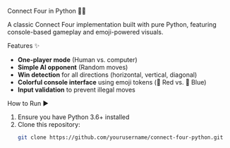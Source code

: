 Connect Four in Python 🔵🔴

A classic Connect Four implementation built with pure Python, featuring console-based gameplay and emoji-powered visuals.


 Features ✨
- **One-player mode** (Human vs. computer)
- **Simple AI opponent** (Random moves)
- **Win detection** for all directions (horizontal, vertical, diagonal)
- **Colorful console interface** using emoji tokens (🔴 Red vs. 🔵 Blue)
- **Input validation** to prevent illegal moves

How to Run ▶️
1. Ensure you have Python 3.6+ installed
2. Clone this repository:
   ```bash
   git clone https://github.com/yourusername/connect-four-python.git
